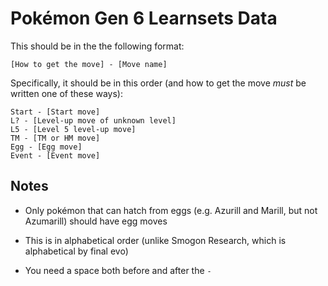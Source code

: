 Pokémon Gen 6 Learnsets Data
============================

This should be in the the following format:

	[How to get the move] - [Move name]

Specifically, it should be in this order (and how to get the move *must* be
written one of these ways):

	Start - [Start move]
	L? - [Level-up move of unknown level]
	L5 - [Level 5 level-up move]
	TM - [TM or HM move]
	Egg - [Egg move]
	Event - [Event move]

Notes
-----

- Only pokémon that can hatch from eggs (e.g. Azurill and Marill, but not
  Azumarill) should have egg moves

- This is in alphabetical order (unlike Smogon Research, which is alphabetical
  by final evo)

- You need a space both before and after the `-`
